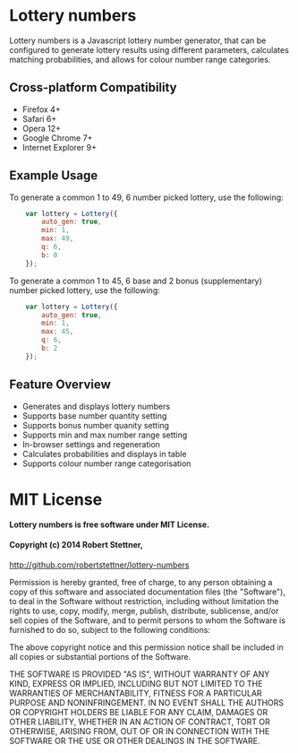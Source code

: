 Lottery numbers
===============

Lottery numbers is a Javascript lottery number generator, that can be configured
to generate lottery results using different parameters, calculates matching 
probabilities, and allows for colour number range categories.

Cross-platform Compatibility
----------------------------

* Firefox 4+
* Safari 6+
* Opera 12+
* Google Chrome 7+
* Internet Explorer 9+

Example Usage
-------------

To generate a common 1 to 49, 6 number picked lottery, use the following:

```js
    var lottery = Lottery({
        auto_gen: true,
        min: 1,
        max: 49,
        q: 6,
        b: 0
    });
```

To generate a common 1 to 45, 6 base and 2 bonus (supplementary) number picked 
lottery, use the following:

```js
    var lottery = Lottery({
        auto_gen: true,
        min: 1,
        max: 45,
        q: 6,
        b: 2
    });
```

Feature Overview
----------------

* Generates and displays lottery numbers
* Supports base number quantity setting
* Supports bonus number quanity setting
* Supports min and max number range setting
* In-browser settings and regeneration
* Calculates probabilities and displays in table
* Supports colour number range categorisation

MIT License
===========

**Lottery numbers is free software under MIT License.**

#### Copyright (c) 2014 Robert Stettner,<br />
http://github.com/robertstettner/lottery-numbers

Permission is hereby granted, free of charge, to any person obtaining
a copy of this software and associated documentation files (the
"Software"), to deal in the Software without restriction, including
without limitation the rights to use, copy, modify, merge, publish,
distribute, sublicense, and/or sell copies of the Software, and to
permit persons to whom the Software is furnished to do so, subject to
the following conditions:

The above copyright notice and this permission notice shall be
included in all copies or substantial portions of the Software.

THE SOFTWARE IS PROVIDED "AS IS", WITHOUT WARRANTY OF ANY KIND,
EXPRESS OR IMPLIED, INCLUDING BUT NOT LIMITED TO THE WARRANTIES OF
MERCHANTABILITY, FITNESS FOR A PARTICULAR PURPOSE AND
NONINFRINGEMENT. IN NO EVENT SHALL THE AUTHORS OR COPYRIGHT HOLDERS BE
LIABLE FOR ANY CLAIM, DAMAGES OR OTHER LIABILITY, WHETHER IN AN ACTION
OF CONTRACT, TORT OR OTHERWISE, ARISING FROM, OUT OF OR IN CONNECTION
WITH THE SOFTWARE OR THE USE OR OTHER DEALINGS IN THE SOFTWARE.

